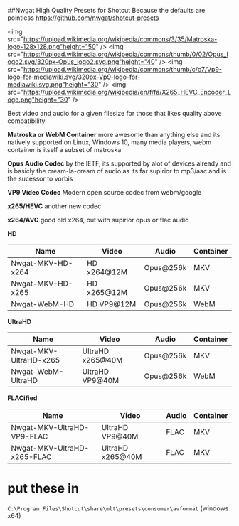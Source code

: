 ##Nwgat High Quality Presets for Shotcut
Because the defaults are pointless
https://github.com/nwgat/shotcut-presets

<img src="https://upload.wikimedia.org/wikipedia/commons/3/35/Matroska-logo-128x128.png"height="50" />
<img src="https://upload.wikimedia.org/wikipedia/commons/thumb/0/02/Opus_logo2.svg/320px-Opus_logo2.svg.png"height="40" />
<img src="https://upload.wikimedia.org/wikipedia/commons/thumb/c/c7/Vp9-logo-for-mediawiki.svg/320px-Vp9-logo-for-mediawiki.svg.png"height="30" />
<img src="https://upload.wikimedia.org/wikipedia/en/f/fa/X265_HEVC_Encoder_Logo.png"height="30" />

Best video and audio for a given filesize
for those that likes quality above compatibility 

**Matroska or WebM Container** 
more awesome than anything else and its natively supported on Linux, Windows 10, many media players, webm container is itself a subset of matroska

**Opus Audio Codec** 
by the IETF, its supported by alot of devices already and is basicly the cream-la-cream of audio as its far supirior to mp3/aac and is the sucessor to vorbis

**VP9 Video Codec**
Modern open source codec from webm/google

**x265/HEVC**
another new codec

**x264/AVC**
good old x264, but with supirior opus or flac audio


**HD**

| Name    | Video    | Audio     | Container |
|---------|----------|-----------|-----------|
| Nwgat-MKV-HD-x264      | HD x264@12M | Opus@256k | MKV       |
| Nwgat-MKV-HD-x265      | HD x265@12M | Opus@256k | MKV       |
| Nwgat-WebM-HD      | HD VP9@12M  | Opus@256k | WebM      |

**UltraHD**

| Name    | Video    | Audio     | Container |
|---------|----------|-----------|-----------|
| Nwgat-MKV-UltraHD-x265 | UltraHD x265@40M | Opus@256k      | MKV       |
| Nwgat-WebM-UltraHD | UltraHD VP9@40M  | Opus@256k      | WebM       |

**FLACified**

| Name    | Video    | Audio     | Container |
|---------|----------|-----------|-----------|
| Nwgat-MKV-UltraHD-VP9-FLAC | UltraHD VP9@40M | FLAC | MKV       |
| Nwgat-MKV-UltraHD-x265-FLAC  | UltraHD x265@40M  | FLAC | MKV      |

# put these in
`C:\Program Files\Shotcut\share\mlt\presets\consumer\avformat` (windows x64)
